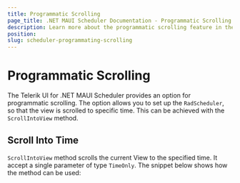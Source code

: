 ```yaml
---
title: Programmatic Scrolling
page_title: .NET MAUI Scheduler Documentation - Programmatic Scrolling
description: Learn more about the programmatic scrolling feature in the Telerik UI for .NET MAUI Scheduler control.
position: 
slug: scheduler-programmating-scrolling 
---
```


# Programmatic Scrolling

The Telerik UI for .NET MAUI Scheduler provides an option for programmatic scrolling. The option allows you to set up the `RadScheduler`, so that the view is scrolled to specific time. This can be achieved with the `ScrollIntoView` method. 

## Scroll Into Time

`ScrollIntoView` method scrolls the current View to the specified time. It accept a single parameter of type `TimeOnly`. The snippet below shows how the method can be used:

 <snippet id='scheduler-scrolltotime-code' />